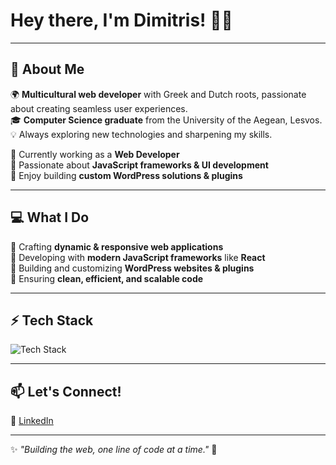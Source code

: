 <h1 align="left">Hey there, I'm Dimitris! 👋✨</h1>

---

## 🚀 About Me  

🌍 **Multicultural web developer** with Greek and Dutch roots, passionate about creating seamless user experiences.  
🎓 **Computer Science graduate** from the University of the Aegean, Lesvos.  
💡 Always exploring new technologies and sharpening my skills.  

🔹 Currently working as a **Web Developer**  
🔹 Passionate about **JavaScript frameworks & UI development**  
🔹 Enjoy building **custom WordPress solutions & plugins**  

---

## 💻 What I Do  

🔹 Crafting **dynamic & responsive web applications**  
🔹 Developing with **modern JavaScript frameworks** like **React**  
🔹 Building and customizing **WordPress websites & plugins**  
🔹 Ensuring **clean, efficient, and scalable code**  

---

## ⚡ Tech Stack  

<p align="left">
  <img src="https://skillicons.dev/icons?i=js,react,vue,vite,html,css,tailwind,bootstrap,wordpress,python,git,github,vscode" alt="Tech Stack" />
</p>

---

## 📫 Let's Connect!  

💼 [LinkedIn](https://www.linkedin.com/in/dimitris-avgoustopoulos/)  

---

✨ _"Building the web, one line of code at a time."_ 🚀  
